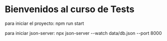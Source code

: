 # Bienvenidos al curso de Tests

para iniciar el proyecto:
npm run start

para iniciar json-server:
npx json-server --watch data/db.json --port 8000
